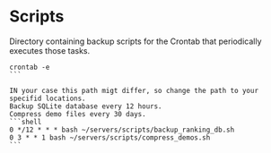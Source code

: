 # Scripts

Directory containing backup scripts for the Crontab that periodically executes those tasks.

````
crontab -e
```

IN your case this path migt differ, so change the path to your specifid locations.
Backup SQLite database every 12 hours.
Compress demo files every 30 days.
```shell
0 */12 * * * bash ~/servers/scripts/backup_ranking_db.sh
0 3 * * 1 bash ~/servers/scripts/compress_demos.sh
```